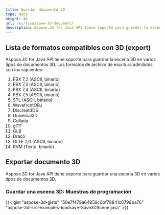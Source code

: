 ```yaml
---
title: Guardar documento 3D
type: docs
weight: 40
url: /es/java/save-3d-document/
description: Aspose.3D for Java API tiene soporte para guardar la escena 3D en varios tipos de documentos 3D.
---
```

##  **Lista de formatos compatibles con 3D (export)**
Aspose.3D for Java API tiene soporte para guardar la escena 3D en varios tipos de documentos 3D. Los formatos de archivo de escritura admitidos son los siguientes:

1. FBX 7,2 (ASCII, binario)
1. FBX 7,3 (ASCII, binario)
1. FBX 7,4 (ASCII, binario)
1. FBX 7,5 (ASCII, binario)
1. STL (ASCII, binario)
1. WavefrontOBJ
1. Discreet3DS
1. Universal3D
1. Collada
1. glTF
1. GLB
1. Draco
1. GLTF 2,0 (ASCII, binario)
1. RVM (Texto, binario)
##  **Exportar documento 3D**
Aspose.3D for Java API tiene soporte para guardar una escena 3D en varios tipos de documentos 3D.
###  **Guardar una escena 3D: Muestras de programación**
{{< gist "aspose-3d-gists" "50e7f479a64956c0bf78841c0799ba76" "aspose-3d-src-examples-loadsave-Save3DScene.java" >}}
